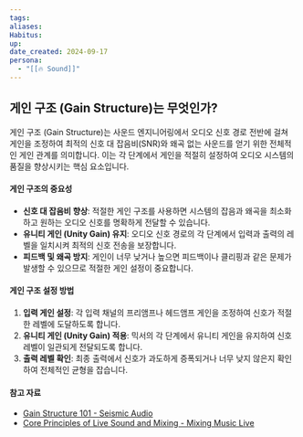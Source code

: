 ```yaml
---
tags: 
aliases: 
Habitus: 
up: 
date_created: 2024-09-17
persona:
  - "[[🔥 Sound]]"
---
```


## 게인 구조 (Gain Structure)는 무엇인가?

게인 구조 (Gain Structure)는 사운드 엔지니어링에서 오디오 신호 경로 전반에 걸쳐 게인을 조정하여 최적의 신호 대 잡음비(SNR)와 왜곡 없는 사운드를 얻기 위한 전체적인 게인 관계를 의미합니다. 이는 각 단계에서 게인을 적절히 설정하여 오디오 시스템의 품질을 향상시키는 핵심 요소입니다.

#### 게인 구조의 중요성

-   **신호 대 잡음비 향상**: 적절한 게인 구조를 사용하면 시스템의 잡음과 왜곡을 최소화하고 원하는 오디오 신호를 명확하게 전달할 수 있습니다.
-   **유니티 게인 (Unity Gain) 유지**: 오디오 신호 경로의 각 단계에서 입력과 출력의 레벨을 일치시켜 최적의 신호 전송을 보장합니다.
-   **피드백 및 왜곡 방지**: 게인이 너무 낮거나 높으면 피드백이나 클리핑과 같은 문제가 발생할 수 있으므로 적절한 게인 설정이 중요합니다.

#### 게인 구조 설정 방법

1.  **입력 게인 설정**: 각 입력 채널의 프리앰프나 헤드앰프 게인을 조정하여 신호가 적절한 레벨에 도달하도록 합니다.
2.  **유니티 게인 (Unity Gain) 적용**: 믹서의 각 단계에서 유니티 게인을 유지하여 신호 레벨이 일관되게 전달되도록 합니다.
3.  **출력 레벨 확인**: 최종 출력에서 신호가 과도하게 증폭되거나 너무 낮지 않은지 확인하여 전체적인 균형을 잡습니다.

#### 참고 자료

-   [Gain Structure 101 - Seismic Audio](https://www.seismicaudiospeakers.com/blogs/news/gain-structure)
-   [Core Principles of Live Sound and Mixing - Mixing Music Live](https://www.mixingmusiclive.com/blog/core-principles-live-sound-gain-structure)
